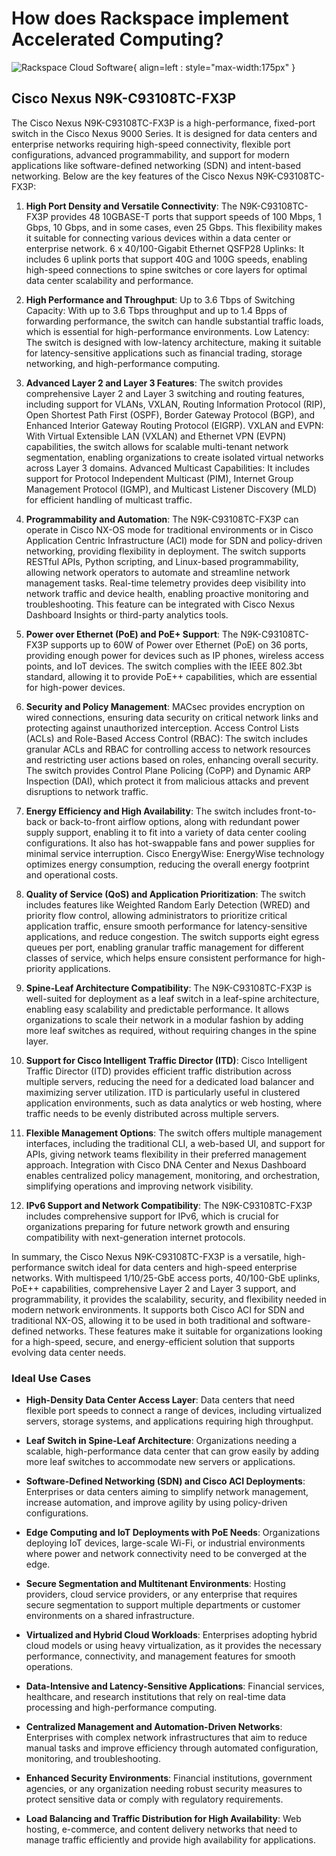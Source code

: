 # How does Rackspace implement Accelerated Computing?

![Rackspace Cloud Software](assets/images/ospc_flex_logo_red.svg){ align=left : style="max-width:175px" }

## Cisco Nexus N9K-C93108TC-FX3P

The Cisco Nexus N9K-C93108TC-FX3P is a high-performance, fixed-port switch in the Cisco Nexus 9000 Series.
It is designed for data centers and enterprise networks requiring high-speed connectivity, flexible
port configurations, advanced programmability, and support for modern applications like software-defined
networking (SDN) and intent-based networking. Below are the key features of the Cisco Nexus N9K-C93108TC-FX3P:

  1. **High Port Density and Versatile Connectivity**: The N9K-C93108TC-FX3P provides 48 10GBASE-T ports
     that support speeds of 100 Mbps, 1 Gbps, 10 Gbps, and in some cases, even 25 Gbps. This flexibility
     makes it suitable for connecting various devices within a data center or enterprise network.
     6 x 40/100-Gigabit Ethernet QSFP28 Uplinks: It includes 6 uplink ports that support 40G and 100G
     speeds, enabling high-speed connections to spine switches or core layers for optimal data center
     scalability and performance.

  2. **High Performance and Throughput**: Up to 3.6 Tbps of Switching Capacity: With up to 3.6 Tbps throughput
     and up to 1.4 Bpps of forwarding performance, the switch can handle substantial traffic loads,
     which is essential for high-performance environments. Low Latency: The switch is designed with
     low-latency architecture, making it suitable for latency-sensitive applications such as financial
     trading, storage networking, and high-performance computing.

  3. **Advanced Layer 2 and Layer 3 Features**: The switch provides comprehensive Layer 2 and Layer 3 switching
     and routing features, including support for VLANs, VXLAN, Routing Information Protocol (RIP), Open
     Shortest Path First (OSPF), Border Gateway Protocol (BGP), and Enhanced Interior Gateway Routing
     Protocol (EIGRP). VXLAN and EVPN: With Virtual Extensible LAN (VXLAN) and Ethernet VPN (EVPN)
     capabilities, the switch allows for scalable multi-tenant network segmentation, enabling organizations
     to create isolated virtual networks across Layer 3 domains. Advanced Multicast Capabilities: It
     includes support for Protocol Independent Multicast (PIM), Internet Group Management Protocol (IGMP),
     and Multicast Listener Discovery (MLD) for efficient handling of multicast traffic.

  4. **Programmability and Automation**: The N9K-C93108TC-FX3P can operate in Cisco NX-OS mode for traditional
     environments or in Cisco Application Centric Infrastructure (ACI) mode for SDN and policy-driven
     networking, providing flexibility in deployment. The switch supports RESTful APIs, Python scripting,
     and Linux-based programmability, allowing network operators to automate and streamline network
     management tasks. Real-time telemetry provides deep visibility into network traffic and device health,
     enabling proactive monitoring and troubleshooting. This feature can be integrated with Cisco Nexus
     Dashboard Insights or third-party analytics tools.

  5. **Power over Ethernet (PoE) and PoE+ Support**: The N9K-C93108TC-FX3P supports up to 60W of Power over
     Ethernet (PoE) on 36 ports, providing enough power for devices such as IP phones, wireless access
     points, and IoT devices. The switch complies with the IEEE 802.3bt standard, allowing it to provide
     PoE++ capabilities, which are essential for high-power devices.

  6. **Security and Policy Management**: MACsec provides encryption on wired connections, ensuring data
     security on critical network links and protecting against unauthorized interception. Access Control
     Lists (ACLs) and Role-Based Access Control (RBAC): The switch includes granular ACLs and RBAC for
     controlling access to network resources and restricting user actions based on roles, enhancing
     overall security. The switch provides Control Plane Policing (CoPP) and Dynamic ARP Inspection
     (DAI), which protect it from malicious attacks and prevent disruptions to network traffic.

  7. **Energy Efficiency and High Availability**: The switch includes front-to-back or back-to-front airflow
     options, along with redundant power supply support, enabling it to fit into a variety of data center
     cooling configurations. It also has hot-swappable fans and power supplies for minimal service
     interruption. Cisco EnergyWise: EnergyWise technology optimizes energy consumption, reducing the
     overall energy footprint and operational costs.

  8. **Quality of Service (QoS) and Application Prioritization**: The switch includes features like Weighted
     Random Early Detection (WRED) and priority flow control, allowing administrators to prioritize
     critical application traffic, ensure smooth performance for latency-sensitive applications, and
     reduce congestion. The switch supports eight egress queues per port, enabling granular traffic
     management for different classes of service, which helps ensure consistent performance for high-priority
     applications.

  9. **Spine-Leaf Architecture Compatibility**: The N9K-C93108TC-FX3P is well-suited for deployment as a
     leaf switch in a leaf-spine architecture, enabling easy scalability and predictable performance.
     It allows organizations to scale their network in a modular fashion by adding more leaf switches
     as required, without requiring changes in the spine layer.

  10. **Support for Cisco Intelligent Traffic Director (ITD)**: Cisco Intelligent Traffic Director (ITD)
      provides efficient traffic distribution across multiple servers, reducing the need for a dedicated
      load balancer and maximizing server utilization. ITD is particularly useful in clustered application
      environments, such as data analytics or web hosting, where traffic needs to be evenly distributed
      across multiple servers.

  11. **Flexible Management Options**: The switch offers multiple management interfaces, including the
      traditional CLI, a web-based UI, and support for APIs, giving network teams flexibility in their
      preferred management approach. Integration with Cisco DNA Center and Nexus Dashboard enables
      centralized policy management, monitoring, and orchestration, simplifying operations and improving
      network visibility.

  12. **IPv6 Support and Network Compatibility**: The N9K-C93108TC-FX3P includes comprehensive support for
      IPv6, which is crucial for organizations preparing for future network growth and ensuring compatibility with next-generation internet protocols.

In summary, the Cisco Nexus N9K-C93108TC-FX3P is a versatile, high-performance switch ideal for data centers and high-speed enterprise networks. With multispeed 1/10/25-GbE access ports, 40/100-GbE uplinks, PoE++ capabilities, comprehensive Layer 2 and Layer 3 support, and programmability, it provides the scalability, security, and flexibility needed in modern network environments. It supports both Cisco ACI for SDN and traditional NX-OS, allowing it to be used in both traditional and software-defined networks. These features make it suitable for organizations looking for a high-speed, secure, and energy-efficient solution that supports evolving data center needs.

### **Ideal Use Cases**

* **High-Density Data Center Access Layer**: Data centers that need flexible port speeds to connect a range
  of devices, including virtualized servers, storage systems, and applications requiring high throughput.

* **Leaf Switch in Spine-Leaf Architecture**: Organizations needing a scalable, high-performance data center
  that can grow easily by adding more leaf switches to accommodate new servers or applications.

* **Software-Defined Networking (SDN) and Cisco ACI Deployments**: Enterprises or data centers aiming to
  simplify network management, increase automation, and improve agility by using policy-driven
  configurations.

* **Edge Computing and IoT Deployments with PoE Needs**: Organizations deploying IoT devices, large-scale
  Wi-Fi, or industrial environments where power and network connectivity need to be converged at the
  edge.

* **Secure Segmentation and Multitenant Environments**: Hosting providers, cloud service providers, or any
  enterprise that requires secure segmentation to support multiple departments or customer environments
  on a shared infrastructure.

* **Virtualized and Hybrid Cloud Workloads**: Enterprises adopting hybrid cloud models or using heavy virtualization,
  as it provides the necessary performance, connectivity, and management features for smooth operations.

* **Data-Intensive and Latency-Sensitive Applications**: Financial services, healthcare, and research institutions
  that rely on real-time data processing and high-performance computing.

* **Centralized Management and Automation-Driven Networks**: Enterprises with complex network infrastructures
  that aim to reduce manual tasks and improve efficiency through automated configuration, monitoring,
  and troubleshooting.

* **Enhanced Security Environments**: Financial institutions, government agencies, or any organization needing
  robust security measures to protect sensitive data or comply with regulatory requirements.

* **Load Balancing and Traffic Distribution for High Availability**: Web hosting, e-commerce, and content
  delivery networks that need to manage traffic efficiently and provide high availability for applications.
